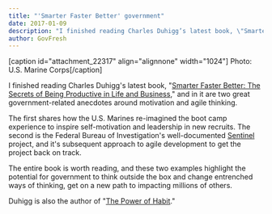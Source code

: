 ```yaml
---
title: "'Smarter Faster Better' government"
date: 2017-01-09
description: "I finished reading Charles Duhigg’s latest book, \"Smarter Faster Better: The Secrets of Being Productive in Life and Business,\" and in it are two great government-related anecdotes around motivation and agile thinking."
author: GovFresh
---
```


[caption id="attachment_22317" align="alignnone" width="1024"] Photo: U.S. Marine Corps[/caption]

I finished reading Charles Duhigg's latest book, "<a href="http://charlesduhigg.com/books/smarter-faster-better/">Smarter Faster Better: The Secrets of Being Productive in Life and Business</a>," and in it are two great government-related anecdotes around motivation and agile thinking.

The first shares how the U.S. Marines re-imagined the boot camp experience to inspire self-motivation and leadership in new recruits. The second is the Federal Bureau of Investigation's well-documented <a href="https://en.wikipedia.org/wiki/Sentinel_(FBI)">Sentinel</a> project, and it's subsequent approach to agile development to get the project back on track.

The entire book is worth reading, and these two examples highlight the potential for government to think outside the box and change entrenched ways of thinking, get on a new path to impacting millions of others.

Duhigg is also the author of "<a href="http://charlesduhigg.com/books/the-power-of-habit/">The Power of Habit</a>."
